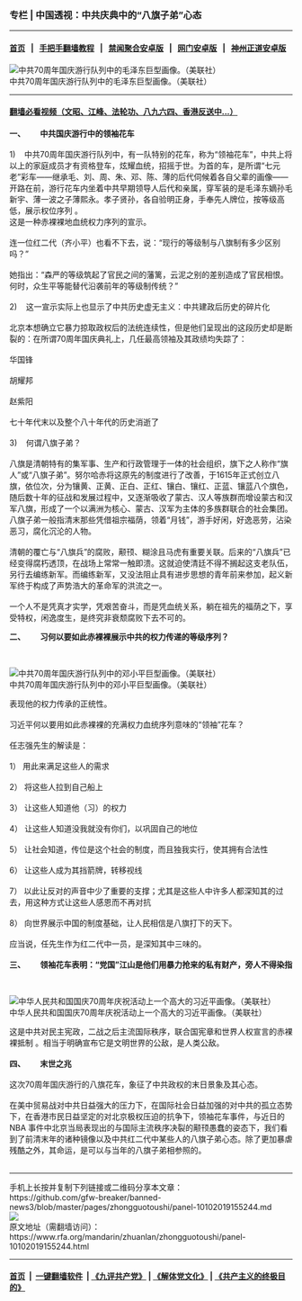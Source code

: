 ### 专栏 | 中国透视：中共庆典中的“八旗子弟”心态
------------------------

#### [首页](https://github.com/gfw-breaker/banned-news3/blob/master/README.md) &nbsp;&nbsp;|&nbsp;&nbsp; [手把手翻墙教程](https://github.com/gfw-breaker/guides/wiki) &nbsp;&nbsp;|&nbsp;&nbsp; [禁闻聚合安卓版](https://github.com/gfw-breaker/bn-android) &nbsp;&nbsp;|&nbsp;&nbsp; [网门安卓版](https://github.com/oGate2/oGate) &nbsp;&nbsp;|&nbsp;&nbsp; [神州正道安卓版](https://github.com/SzzdOgate/update) 



<div id="headerimg">
 <img alt="中共70周年国庆游行队列中的毛泽东巨型画像。（美联社）" src="https://www.rfa.org/mandarin/zhuanlan/zhongguotoushi/panel-10102019155244.html/AP_19274366546235.jpg/@@images/2960220b-1c6f-44a9-a507-29514a17cc7b.jpeg" title="中共70周年国庆游行队列中的毛泽东巨型画像。（美联社）"/>
 <div id="headerimgcontents">
  <div id="headerimgcaption">
   <span>
    中共70周年国庆游行队列中的毛泽东巨型画像。（美联社）
   </span>
   <!-- zoomattribute -->
  </div>
  <!-- headerimgcaption -->
 </div>
 <!-- headerimagecontents -->
</div>

<hr/>


#### [翻墙必看视频（文昭、江峰、法轮功、八九六四、香港反送中...）](https://github.com/gfw-breaker/banned-news3/blob/master/pages/links.md)

<div id="storytext">
 <div>
  <div class="slot_header">
  </div>
 </div>
 <p>
  <b>
   一、        中共国庆游行中的领袖花车
  </b>
  <br/>
  <br/>
  1)    中共70周年国庆游行队列中，有一队特别的花车，称为“领袖花车”，中共上将以上的家庭成员才有资格登车，炫耀血统，招摇于世。为首的车，是所谓“七元老”彩车——继承毛、刘、周、朱、邓、陈、薄的后代伺候着各自父辈的画像——开路在前，游行花车内坐着中共早期领导人后代和亲属，穿军装的是毛泽东嫡孙毛新宇、薄一波之子薄熙永。孝子贤孙，各自验明正身，手奉先人牌位，按等级高低，展示权位序列 。
  <br/>
  这是一种赤裸裸地血统权力序列的宣示。
  <br/>
  <br/>
  连一位红二代（齐小平）也看不下去，说：“现行的等级制与八旗制有多少区别吗？”
  <br/>
  <br/>
  她指出：“森严的等级筑起了官民之间的藩篱，云泥之别的差别造成了官民相恨。何时，众生平等能替代沿袭前年的等级制传统？”
  <br/>
  <br/>
  2)    这一宣示实际上也显示了中共历史虚无主义：中共建政后历史的碎片化
  <br/>
  <br/>
  北京本想确立它暴力掠取政权后的法统连续性，但是他们呈现出的这段历史却是断裂的：在所谓70周年国庆典礼上，几任最高领袖及其政绩均失踪了：
  <br/>
  <br/>
  华国锋
  <br/>
  <br/>
  胡耀邦
  <br/>
  <br/>
  赵紫阳
  <br/>
  <br/>
  七十年代末以及整个八十年代的历史消逝了
  <br/>
  <br/>
  3)    何谓八旗子弟？
  <br/>
  <br/>
  八旗是清朝特有的集军事、生产和行政管理于一体的社会组织，旗下之人称作“旗人”或“八旗子弟”。努尔哈赤将这原先的制度进行了改善，于1615年正式创立八旗，依位次，分为镶黄、正黄、正白、正红、镶白、镶红、正蓝、镶蓝八个旗色，随后数十年的征战和发展过程中，又逐渐吸收了蒙古、汉人等族群而增设蒙古和汉军八旗，形成了一个以满洲为核心、蒙古、汉军为主体的多族群联合的社会集团。八旗子弟一般指清末那些凭借祖宗福荫，领着“月钱”，游手好闲，好逸恶劳，沾染恶习，腐化沉沦的人物。
  <br/>
  <br/>
  清朝的覆亡与“八旗兵”的腐败，颟顸、糊涂且马虎有重要关联。后来的“八旗兵”已经变得腐朽透顶，在战场上常常一触即溃。这就迫使清廷不得不搁起这支老队伍，另行去编练新军。而编练新军，又没法阻止具有进步思想的青年前来参加，起义新军终于构成了声势浩大的革命军的洪流之一。
  <br/>
  <br/>
  一个人不是凭真才实学，凭艰苦奋斗，而是凭血统关系，躺在祖先的福荫之下，享受特权，闲逸度生，是终究非衰颓腐败下去不可的。
  <br/>
  <b>
  </b>
 </p>
 <p>
  <b>
   二、        习何以要如此赤裸裸展示中共的权力传递的等级序列？
  </b>
 </p>
 <p>
  <b>
  </b>
  <br/>
  <div class="image-inline captioned" style="width:1500px;">
   <div style="width:1500px;">
    <img alt="中共70周年国庆游行队列中的邓小平巨型画像。（美联社）" src="https://www.rfa.org/mandarin/zhuanlan/zhongguotoushi/panel-10102019155244.html/AP_19274366662241.jpg" title="中共70周年国庆游行队列中的邓小平巨型画像。（美联社）"/>
   </div>
   <div class="image-caption">
    <span style="width:1500px;">
     中共70周年国庆游行队列中的邓小平巨型画像。（美联社）
    </span>
    <span class="copyright">
    </span>
   </div>
  </div>
 </p>
 <p>
  表现他的权力传承的正统性。
  <br/>
  <br/>
  习近平何以要用如此赤裸裸的充满权力血统序列意味的“领袖”花车？
  <br/>
  <br/>
  任志强先生的解读是：
  <br/>
  <br/>
  1） 用此来满足这些人的需求
  <br/>
  <br/>
  2） 将这些人拉到自己船上
  <br/>
  <br/>
  3） 让这些人知道他（习）的权力
  <br/>
  <br/>
  4） 让这些人知道没我就没有你们，以巩固自己的地位
  <br/>
  <br/>
  5） 让社会知道，传位是这个社会的制度，而且独我实行，使其拥有合法性
  <br/>
  <br/>
  6） 让这些人成为其挡箭牌，转移视线
  <br/>
  <br/>
  7） 以此让反对的声音中少了重要的支撑；尤其是这些人中许多人都深知其的过去，用这种方式让这些人感恩而不再对抗
  <br/>
  <br/>
  8） 向世界展示中国的制度基础，让人民相信是八旗打下的天下。
  <br/>
  <br/>
  应当说，任先生作为红二代中一员，是深知其中三味的。
  <br/>
  <br/>
  <b>
   三、        领袖花车表明：“党国”江山是他们用暴力抢来的私有财产，旁人不得染指
  </b>
 </p>
 <p>
  <b>
  </b>
  <br/>
  <div class="image-inline captioned" style="width:1500px;">
   <div style="width:1500px;">
    <img alt="中华人民共和国国庆70周年庆祝活动上一个高大的习近平画像。（美联社）" src="https://www.rfa.org/mandarin/pinglun/tengbiao/tb-10012019145454.html/AP_19274383092554.jpg" title="中华人民共和国国庆70周年庆祝活动上一个高大的习近平画像。（美联社）"/>
   </div>
   <div class="image-caption">
    <span style="width:1500px;">
     中华人民共和国国庆70周年庆祝活动上一个高大的习近平画像。（美联社）
    </span>
    <span class="copyright">
    </span>
   </div>
  </div>
 </p>
 <p>
  这是中共对民主宪政，二战之后主流国际秩序，联合国宪章和世界人权宣言的赤裸裸抵制 。相当于明确宣布它是文明世界的公敌，是人类公敌。
  <br/>
  <br/>
  <b>
   四、        末世之兆
  </b>
  <br/>
  <br/>
  这次70周年国庆游行的八旗花车，象征了中共政权的末日景象及其心态。
  <br/>
  <br/>
  在美中贸易战对中共日益强大的压力下，在国际社会日益加强的对中共的孤立态势下，在香港市民日益坚定的对北京极权压迫的抗争下，领袖花车事件，与近日的NBA 事件中北京当局表现出的与国际主流秩序决裂的颟顸愚蠢的姿态下，我们看到了前清末年的诸种镜像以及中共红二代中某些人的八旗子弟心态。除了更加暴虐残酷之外，其命运，是可以与当年的八旗子弟相参照的。
  <br/>
  <br/>
 </p>
</div>

<hr/>
手机上长按并复制下列链接或二维码分享本文章：<br/>
https://github.com/gfw-breaker/banned-news3/blob/master/pages/zhongguotoushi/panel-10102019155244.md <br/>
<a href='https://github.com/gfw-breaker/banned-news3/blob/master/pages/zhongguotoushi/panel-10102019155244.md'><img src='https://github.com/gfw-breaker/banned-news3/blob/master/pages/zhongguotoushi/panel-10102019155244.md.png'/></a> <br/>
原文地址（需翻墙访问）：https://www.rfa.org/mandarin/zhuanlan/zhongguotoushi/panel-10102019155244.html


------------------------
#### [首页](https://github.com/gfw-breaker/banned-news3/blob/master/README.md) &nbsp;|&nbsp; [一键翻墙软件](https://github.com/gfw-breaker/nogfw/blob/master/README.md) &nbsp;| [《九评共产党》](https://github.com/gfw-breaker/9ping.md/blob/master/README.md#九评之一评共产党是什么) | [《解体党文化》](https://github.com/gfw-breaker/jtdwh.md/blob/master/README.md) | [《共产主义的终极目的》](https://github.com/gfw-breaker/gczydzjmd.md/blob/master/README.md)


<img src='http://gfw-breaker.win/banned-news3/pages/zhongguotoushi/panel-10102019155244.md' width='0px' height='0px'/>